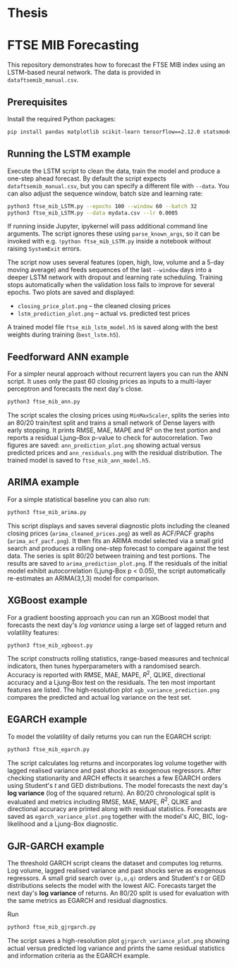 # Thesis
# FTSE MIB Forecasting

This repository demonstrates how to forecast the FTSE MIB index using
an LSTM-based neural network.
The data is provided in `dataftsemib_manual.csv`.

## Prerequisites

Install the required Python packages:

```bash
pip install pandas matplotlib scikit-learn tensorflow==2.12.0 statsmodels pmdarima
```

## Running the LSTM example

Execute the LSTM script to clean the data, train the model and produce a
one-step ahead forecast.  By default the script expects
`dataftsemib_manual.csv`, but you can specify a different file with
`--data`.  You can also adjust the sequence window, batch size and
learning rate:

```bash
python3 ftse_mib_LSTM.py --epochs 100 --window 60 --batch 32
python3 ftse_mib_LSTM.py --data mydata.csv --lr 0.0005
```

If running inside Jupyter, ipykernel will pass additional command line
arguments.  The script ignores these using `parse_known_args`, so it can be
invoked with e.g. `!python ftse_mib_LSTM.py` inside a notebook without
raising `SystemExit` errors.

The script now uses several features (open, high, low, volume and a
5-day moving average) and feeds sequences of the last `--window` days
into a deeper LSTM network with dropout and learning rate scheduling.
Training stops automatically when the validation loss fails to improve
for several epochs.  Two plots
are saved and displayed:

- `closing_price_plot.png` – the cleaned closing prices
- `lstm_prediction_plot.png` – actual vs. predicted test prices

A trained model file `ftse_mib_lstm_model.h5` is saved along with the
best weights during training (`best_lstm.h5`).

## Feedforward ANN example

For a simpler neural approach without recurrent layers you can run the
ANN script.  It uses only the past 60 closing prices as inputs to a
multi-layer perceptron and forecasts the next day's close.

```bash
python3 ftse_mib_ann.py
```

The script scales the closing prices using `MinMaxScaler`, splits the
series into an 80/20 train/test split and trains a small network of
Dense layers with early stopping.  It prints RMSE, MAE, MAPE and R² on
the test portion and reports a residual Ljung–Box p-value to check for
autocorrelation.  Two figures are saved: `ann_prediction_plot.png`
showing actual versus predicted prices and `ann_residuals.png` with the
residual distribution.  The trained model is saved to
`ftse_mib_ann_model.h5`.

## ARIMA example

For a simple statistical baseline you can also run:

```bash
python3 ftse_mib_arima.py
```

This script displays and saves several diagnostic plots including the cleaned closing
prices (`arima_cleaned_prices.png`) as well as ACF/PACF graphs
(`arima_acf_pacf.png`). It then fits an ARIMA model selected via a small grid
search and produces a rolling one-step forecast to compare against the test
data. The series is split 80/20 between training and test portions. The results
are saved to `arima_prediction_plot.png`. If the residuals of the initial model
exhibit autocorrelation (Ljung-Box p < 0.05), the script automatically
re-estimates an ARIMA(3,1,3) model for comparison.

## XGBoost example

For a gradient boosting approach you can run an XGBoost model that forecasts
the next day's *log variance* using a large set of lagged return and volatility
features:

```bash
python3 ftse_mib_xgboost.py
```

The script constructs rolling statistics, range-based measures and technical
indicators, then tunes hyperparameters with a randomised search. Accuracy is
reported with RMSE, MAE, MAPE, $R^2$, QLIKE, directional accuracy and a
Ljung‑Box test on the residuals. The ten most important features are listed.
The high‑resolution plot `xgb_variance_prediction.png` compares the predicted
and actual log variance on the test set.


## EGARCH example

To model the volatility of daily returns you can run the EGARCH
script:

```bash
python3 ftse_mib_egarch.py
```

The script calculates log returns and incorporates log volume together
with lagged realised variance and past shocks as exogenous regressors.
After checking stationarity and ARCH effects it searches a few EGARCH
orders using Student's *t* and GED distributions.  The model forecasts
the next day's **log variance** (log of the squared return).  An 80/20
chronological split is evaluated and metrics including RMSE, MAE, MAPE,
$R^2$, QLIKE and directional accuracy are printed along with residual
statistics. Forecasts are saved as `egarch_variance_plot.png` together
with the model's AIC, BIC, log-likelihood and a Ljung-Box diagnostic.

## GJR-GARCH example

The threshold GARCH script cleans the dataset and computes log
returns.  Log volume, lagged realised variance and past shocks serve as
exogenous regressors.  A small grid search over `(p,o,q)` orders and
Student's *t* or GED distributions selects the model with the lowest
AIC.  Forecasts target the next day's **log variance** of returns.  An
80/20 split is used for evaluation with the same metrics as EGARCH and
residual diagnostics.

Run

```bash
python3 ftse_mib_gjrgarch.py
```

The script saves a high-resolution plot `gjrgarch_variance_plot.png` showing
actual versus predicted log variance and prints the same residual statistics
and information criteria as the EGARCH example.
